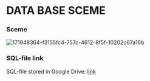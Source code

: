 # DATA BASE SCEME

### Sceme
![171948364-f3155fc4-757c-4612-8f5f-10202c67a16b](https://user-images.githubusercontent.com/78850311/171958121-22a8a496-b7e8-48f8-8c14-2cf39ec84e18.png)<br>

### SQL-file link

SQL-file stored in Google Drive: [link](https://drive.google.com/file/d/1JJQ1AbmioY6lVxIbXAnSFGl4Y1sBX4Fj/view?usp=sharing)<br>
